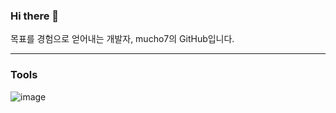 ### Hi there 👋
목표를 경험으로 얻어내는 개발자, mucho7의 GitHub입니다.

---

### Tools
![image](https://camo.githubusercontent.com/ce5651b4e2d4d1fdf3e2d0ed35d4b4d307730e9a7e4bda11366326152f7a88ed/68747470733a2f2f696d672e736869656c64732e696f2f62616467652f4a6176617363726970742d4637444631453f7374796c653d666f722d7468652d6261646765266c6f676f3d6a617661736372697074266c6f676f436f6c6f723d7768697465)


<!--
**mucho7/mucho7** is a ✨ _special_ ✨ repository because its `README.md` (this file) appears on your GitHub profile.

Here are some ideas to get you started:

- 🔭 I’m currently working on ...
- 🌱 I’m currently learning ...
- 👯 I’m looking to collaborate on ...
- 🤔 I’m looking for help with ...
- 💬 Ask me about ...
- 📫 How to reach me: ...
- 😄 Pronouns: ...
- ⚡ Fun fact: ...
-->
